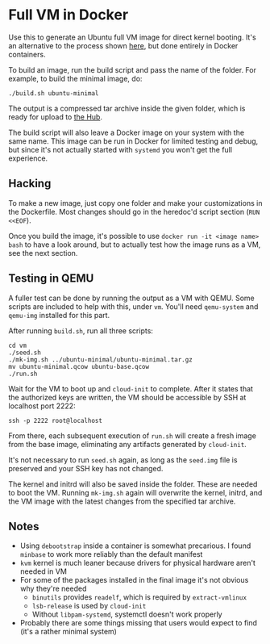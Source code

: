# Full VM in Docker

Use this to generate an Ubuntu full VM image for direct kernel booting. It's an alternative to the process shown [here](https://github.com/threefoldtech/zos/blob/main/docs/manual/zmachine/zmachine.md#vm), but done entirely in Docker containers.

To build an image, run the build script and pass the name of the folder. For example, to build the minimal image, do:

```
./build.sh ubuntu-minimal
```

The output is a compressed tar archive inside the given folder, which is ready for upload to [the Hub](https://hub.grid.tf/upload).

The build script will also leave a Docker image on your system with the same name. This image can be run in Docker for limited testing and debug, but since it's not actually started with `systemd` you won't get the full experience.

## Hacking

To make a new image, just copy one folder and make your customizations in the Dockerfile. Most changes should go in the heredoc'd script section (`RUN <<EOF`). 

Once you build the image, it's possible to use `docker run -it <image name> bash` to have a look around, but to actually test how the image runs as a VM, see the next section.
 
## Testing in QEMU

A fuller test can be done by running the output as a VM with QEMU. Some scripts are included to help with this, under `vm`. You'll need `qemu-system` and `qemu-img` installed for this part.

After running `build.sh`, run all three scripts:

```
cd vm
./seed.sh
./mk-img.sh ../ubuntu-minimal/ubuntu-minimal.tar.gz
mv ubuntu-minimal.qcow ubuntu-base.qcow
./run.sh
```

Wait for the VM to boot up and `cloud-init` to complete. After it states that the authorized keys are written, the VM should be accessible by SSH at localhost port 2222:

```
ssh -p 2222 root@localhost
```

From there, each subsequent execution of `run.sh` will create a fresh image from the base image, eliminating any artifacts generated by `cloud-init`.

It's not necessary to run `seed.sh` again, as long as the `seed.img` file is preserved and your SSH key has not changed.

The kernel and initrd will also be saved inside the folder. These are needed to boot the VM. Running `mk-img.sh` again will overwrite the kernel, initrd, and the VM image with the latest changes from the specified tar archive.

## Notes

* Using `debootstrap` inside a container is somewhat precarious. I found `minbase` to work more reliably than the default manifest
* `kvm` kernel is much leaner because drivers for physical hardware aren't needed in VM
* For some of the packages installed in the final image it's not obvious why they're needed
  * `binutils` provides `readelf`, which is required by `extract-vmlinux`
  * `lsb-release` is used by `cloud-init`
  * Without `libpam-systemd`, systemctl doesn't work properly
* Probably there are some things missing that users would expect to find (it's a rather minimal system)
